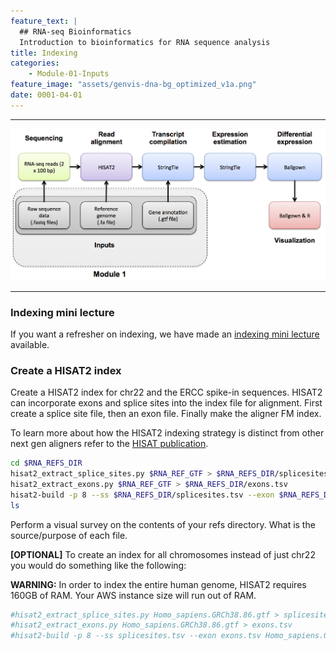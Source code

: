 ```yaml
---
feature_text: |
  ## RNA-seq Bioinformatics
  Introduction to bioinformatics for RNA sequence analysis
title: Indexing
categories:
    - Module-01-Inputs
feature_image: "assets/genvis-dna-bg_optimized_v1a.png"
date: 0001-04-01
---
```


***

![RNA-seq_Flowchart](/assets/module_1/RNA-seq_Flowchart2.png)

***

### Indexing mini lecture
If you want a refresher on indexing, we have made an [indexing mini lecture](https://github.com/griffithlab/rnabio.org/blob/master/assets/lectures/cshl/2021/mini/RNASeq_MiniLecture_01_02_Indexing.pdf) available.

### Create a HISAT2 index
Create a HISAT2 index for chr22 and the ERCC spike-in sequences. HISAT2 can incorporate exons and splice sites into the index file for alignment. First create a splice site file, then an exon file. Finally make the aligner FM index.

To learn more about how the HISAT2 indexing strategy is distinct from other next gen aligners refer to the [HISAT publication](https://www.ncbi.nlm.nih.gov/pubmed/25751142).

```bash
cd $RNA_REFS_DIR
hisat2_extract_splice_sites.py $RNA_REF_GTF > $RNA_REFS_DIR/splicesites.tsv
hisat2_extract_exons.py $RNA_REF_GTF > $RNA_REFS_DIR/exons.tsv
hisat2-build -p 8 --ss $RNA_REFS_DIR/splicesites.tsv --exon $RNA_REFS_DIR/exons.tsv $RNA_REF_FASTA $RNA_REF_INDEX
ls

```

Perform a visual survey on the contents of your refs directory. What is the source/purpose of each file.

**[OPTIONAL]** To create an index for all chromosomes instead of just chr22 you would do something like the following:

**WARNING:** In order to index the entire human genome, HISAT2 requires 160GB of RAM. Your AWS instance size will run out of RAM.

```bash
#hisat2_extract_splice_sites.py Homo_sapiens.GRCh38.86.gtf > splicesites.tsv
#hisat2_extract_exons.py Homo_sapiens.GRCh38.86.gtf > exons.tsv
#hisat2-build -p 8 --ss splicesites.tsv --exon exons.tsv Homo_sapiens.GRCh38.dna_sm.primary_assembly.fa Homo_sapiens.GRCh38.dna_sm.primary_assembly
```
